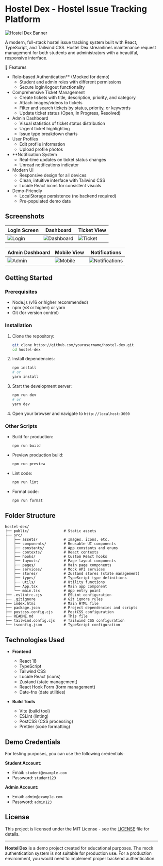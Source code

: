 # Hostel Dex - Hostel Issue Tracking Platform

![Hostel Dex Banner](https://collegedunia.com/university/25914-vellore-institute-of-technology-vit-university-vellore/hostel) <!-- Replace with actual banner image -->

A modern, full-stack hostel issue tracking system built with React, TypeScript, and Tailwind CSS. Hostel Dex streamlines maintenance request management for both students and administrators with a beautiful, responsive interface.

🚀 Features

- Role-based Authentication** (Mocked for demo)
  - Student and admin roles with different permissions
  - Secure login/logout functionality
- Comprehensive Ticket Management
  - Create tickets with title, description, priority, and category
  - Attach images/videos to tickets
  - Filter and search tickets by status, priority, or keywords
  - Update ticket status (Open, In Progress, Resolved)
- Admin Dashboard
  - Visual statistics of ticket status distribution
  - Urgent ticket highlighting
  - Issue type breakdown charts
- User Profiles
  - Edit profile information
  - Upload profile photos
- **Notification System
  - Real-time updates on ticket status changes
  - Unread notifications indicator
- Modern UI
  - Responsive design for all devices
  - Clean, intuitive interface with Tailwind CSS
  - Lucide React icons for consistent visuals
- Demo-Friendly
  - LocalStorage persistence (no backend required)
  - Pre-populated demo data

## Screenshots

| Login Screen | Dashboard | Ticket View |
|--------------|-----------|-------------|
| ![Login](./public/login-placeholder.png) | ![Dashboard](./public/dashboard-placeholder.png) | ![Ticket](./public/ticket-placeholder.png) |

| Admin Dashboard | Mobile View | Notifications |
|-----------------|-------------|---------------|
| ![Admin](./public/admin-placeholder.png) | ![Mobile](./public/mobile-placeholder.png) | ![Notifications](./public/notifications-placeholder.png) |

## Getting Started

### Prerequisites

- Node.js (v16 or higher recommended)
- npm (v8 or higher) or yarn
- Git (for version control)

### Installation

1. Clone the repository:
   ```bash
   git clone https://github.com/yourusername/hostel-dex.git
   cd hostel-dex
   ```

2. Install dependencies:
   ```bash
   npm install
   # or
   yarn install
   ```

3. Start the development server:
   ```bash
   npm run dev
   # or
   yarn dev
   ```

4. Open your browser and navigate to `http://localhost:3000`

### Other Scripts

- Build for production:
  ```bash
  npm run build
  ```

- Preview production build:
  ```bash
  npm run preview
  ```

- Lint code:
  ```bash
  npm run lint
  ```

- Format code:
  ```bash
  npm run format
  ```

## Folder Structure

```
hostel-dex/
├── public/                # Static assets
├── src/
│   ├── assets/            # Images, icons, etc.
│   ├── components/        # Reusable UI components
│   ├── constants/         # App constants and enums
│   ├── contexts/          # React contexts
│   ├── hooks/             # Custom React hooks
│   ├── layouts/           # Page layout components
│   ├── pages/             # Main page components
│   ├── services/          # Mock API services
│   ├── stores/            # Zustand stores (state management)
│   ├── types/             # TypeScript type definitions
│   ├── utils/             # Utility functions
│   ├── App.tsx            # Main app component
│   └── main.tsx           # App entry point
├── .eslintrc.cjs          # ESLint configuration
├── .gitignore             # Git ignore rules
├── index.html             # Main HTML file
├── package.json           # Project dependencies and scripts
├── postcss.config.cjs     # PostCSS configuration
├── README.md              # This file
├── tailwind.config.cjs    # Tailwind CSS configuration
└── tsconfig.json          # TypeScript configuration
```

## Technologies Used

- **Frontend**
  - React 18
  - TypeScript
  - Tailwind CSS
  - Lucide React (icons)
  - Zustand (state management)
  - React Hook Form (form management)
  - Date-fns (date utilities)

- **Build Tools**
  - Vite (build tool)
  - ESLint (linting)
  - PostCSS (CSS processing)
  - Prettier (code formatting)

## Demo Credentials

For testing purposes, you can use the following credentials:

**Student Account:**
- Email: `student@example.com`
- Password: `student123`

**Admin Account:**
- Email: `admin@example.com`
- Password: `admin123`

## License

This project is licensed under the MIT License - see the [LICENSE](LICENSE) file for details.

---

**Hostel Dex** is a demo project created for educational purposes. The mock authentication system is not suitable for production use. For a production environment, you would need to implement proper backend authentication.
